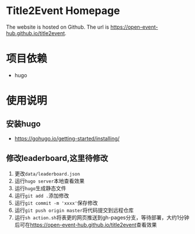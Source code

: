 # Title2Event Homepage

The website is hosted on Github. The url is <https://open-event-hub.github.io/title2event>.

# 项目依赖

* hugo

# 使用说明

## 安装hugo

* https://gohugo.io/getting-started/installing/

 <!-- 
## 本项目hugo零基础跑法，这一节后面删掉
0. 安装hugo
1. clone本项目到本地
2. 进入目录
3. `hugo server` 可以本地查看效果，方便调试
4. 按照自己到需求修改若干页面和信息，第一次跑可能需要熟悉一下，相对还是比较简单的，很容易上手
5. `git add、commit、push`，将修改push到master
6. `sh action.sh` 会自动生成public，并且推送到`gh-pages`分支
7. 等待自动部署，可以在github页面搜索Actions进去看具体部署情况，一分钟多就ok了
8. 查看效果 https://open-event-hub.github.io/title2event
-->

## 修改leaderboard,这里待修改

1. 更改`data/leaderboard.json`
2. 运行`hugo server`本地查看效果
3. 运行`hugo`生成静态文件
4. 运行`git add .`添加修改
5. 运行`git commit -m 'xxxx'`保存修改
6. 运行`git push origin master`将代码提交到远程仓库
7. 运行`sh action.sh`将表更的网页推送到gh-pages分支，等待部署，大约1分钟后可在<https://open-event-hub.github.io/title2event>查看效果
